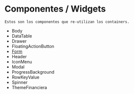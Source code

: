 # Componentes / Widgets
    Estos son los componentes que re-utilizan los containers.

* Body
* DataTable
* Drawer
* FloatingActionButton
* [Form](Form.md)
* Header
* IconMenu
* Modal
* ProgressBackground
* RowKeyValue
* Spinner
* ThemeFinanciera